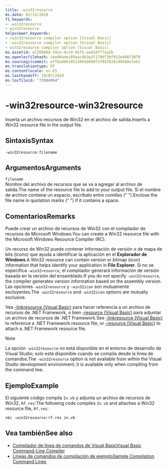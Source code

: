 ```yaml
---
title: -win32resource
ms.date: 03/13/2018
f1_keywords:
- -win32resource
- win32resource
helpviewer_keywords:
- /win32resource compiler option [Visual Basic]
- -win32resource compiler option [Visual Basic]
- win32resource compiler option [Visual Basic]
ms.assetid: e226946d-19ce-4cc9-91f5-aed24f77aa2b
ms.openlocfilehash: cee06adec89aac4b3e3f170df3bf932e466f3070
ms.sourcegitcommit: eff6adb61852369ab690f3f047818c90580e7eb1
ms.translationtype: HT
ms.contentlocale: es-ES
ms.lasthandoff: 10/07/2019
ms.locfileid: "72004964"
---
```

# <a name="-win32resource"></a><span data-ttu-id="b3dbc-102">-win32resource</span><span class="sxs-lookup"><span data-stu-id="b3dbc-102">-win32resource</span></span>
<span data-ttu-id="b3dbc-103">Inserta un archivo recursos de Win32 en el archivo de salida.</span><span class="sxs-lookup"><span data-stu-id="b3dbc-103">Inserts a Win32 resource file in the output file.</span></span>  
  
## <a name="syntax"></a><span data-ttu-id="b3dbc-104">Sintaxis</span><span class="sxs-lookup"><span data-stu-id="b3dbc-104">Syntax</span></span>  
  
```console  
-win32resource:filename  
```  
  
## <a name="arguments"></a><span data-ttu-id="b3dbc-105">Argumentos</span><span class="sxs-lookup"><span data-stu-id="b3dbc-105">Arguments</span></span>  
 `filename`  
 <span data-ttu-id="b3dbc-106">Nombre del archivo de recursos que se va a agregar al archivo de salida.</span><span class="sxs-lookup"><span data-stu-id="b3dbc-106">The name of the resource file to add to your output file.</span></span> <span data-ttu-id="b3dbc-107">Si el nombre de archivo contiene un espacio, escríbalo entre comillas (" ").</span><span class="sxs-lookup"><span data-stu-id="b3dbc-107">Enclose the file name in quotation marks (" ") if it contains a space.</span></span>  
  
## <a name="remarks"></a><span data-ttu-id="b3dbc-108">Comentarios</span><span class="sxs-lookup"><span data-stu-id="b3dbc-108">Remarks</span></span>  
 <span data-ttu-id="b3dbc-109">Puede crear un archivo de recursos de Win32 con el compilador de recursos de Microsoft Windows.</span><span class="sxs-lookup"><span data-stu-id="b3dbc-109">You can create a Win32 resource file with the Microsoft Windows Resource Compiler (RC).</span></span>  
  
 <span data-ttu-id="b3dbc-110">Un recurso de Win32 puede contener información de versión o de mapa de bits (icono) que ayuda a identificar la aplicación en el **Explorador de Windows**.</span><span class="sxs-lookup"><span data-stu-id="b3dbc-110">A Win32 resource can contain version or bitmap (icon) information that helps identify your application in **File Explorer**.</span></span> <span data-ttu-id="b3dbc-111">Si no se especifica `-win32resource`, el compilador generará información de versión basada en la versión del ensamblado.</span><span class="sxs-lookup"><span data-stu-id="b3dbc-111">If you do not specify `-win32resource`, the compiler generates version information based on the assembly version.</span></span> <span data-ttu-id="b3dbc-112">Las opciones `-win32resource` y `-win32icon` son mutuamente excluyentes.</span><span class="sxs-lookup"><span data-stu-id="b3dbc-112">The `-win32resource` and `-win32icon` options are mutually exclusive.</span></span>  
  
 <span data-ttu-id="b3dbc-113">Vea [-linkresource (Visual Basic)](../../../visual-basic/reference/command-line-compiler/linkresource.md) para hacer referencia a un archivo de recursos de .NET Framework, o bien [-resource (Visual Basic)](../../../visual-basic/reference/command-line-compiler/resource.md) para adjuntar un archivo de recursos de .NET Framework.</span><span class="sxs-lookup"><span data-stu-id="b3dbc-113">See [-linkresource (Visual Basic)](../../../visual-basic/reference/command-line-compiler/linkresource.md) to reference a .NET Framework resource file, or [-resource (Visual Basic)](../../../visual-basic/reference/command-line-compiler/resource.md) to attach a .NET Framework resource file.</span></span>  
  
> [!NOTE]
> <span data-ttu-id="b3dbc-114">La opción `-win32resource` no está disponible en el entorno de desarrollo de Visual Studio; solo está disponible cuando se compila desde la línea de comandos.</span><span class="sxs-lookup"><span data-stu-id="b3dbc-114">The `-win32resource` option is not available from within the Visual Studio development environment; it is available only when compiling from the command line.</span></span>  
  
## <a name="example"></a><span data-ttu-id="b3dbc-115">Ejemplo</span><span class="sxs-lookup"><span data-stu-id="b3dbc-115">Example</span></span>  
 <span data-ttu-id="b3dbc-116">El siguiente código compila `In.vb` y adjunta un archivo de recursos de Win32, `Rf.res`:</span><span class="sxs-lookup"><span data-stu-id="b3dbc-116">The following code compiles `In.vb` and attaches a Win32 resource file, `Rf.res`:</span></span>  
  
```console  
vbc -win32resource:rf.res in.vb  
```  
  
## <a name="see-also"></a><span data-ttu-id="b3dbc-117">Vea también</span><span class="sxs-lookup"><span data-stu-id="b3dbc-117">See also</span></span>

- [<span data-ttu-id="b3dbc-118">Compilador de línea de comandos de Visual Basic</span><span class="sxs-lookup"><span data-stu-id="b3dbc-118">Visual Basic Command-Line Compiler</span></span>](../../../visual-basic/reference/command-line-compiler/index.md)
- [<span data-ttu-id="b3dbc-119">Líneas de comandos de compilación de ejemplo</span><span class="sxs-lookup"><span data-stu-id="b3dbc-119">Sample Compilation Command Lines</span></span>](../../../visual-basic/reference/command-line-compiler/sample-compilation-command-lines.md)
